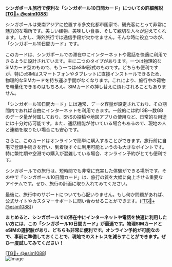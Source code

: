 **シンガポール旅行で便利な「シンガポール10日間カード」についての詳細解説[[TG💪+ @esim1088](https://t.me/s/esim1088)]**

シンガポールは東南アジアに位置する多文化都市国家で、観光客にとって非常に魅力的な場所です。美しい建物、美味しい食事、そして親切な人々が迎えてくれます。しかし、海外旅行では通信手段が欠かせません。そんな時に役立つのが、「シンガポール10日間カード」です。

このカードは、シンガポールでの滞在中にインターネットや電話を快適に利用できるように設計されています。主に二つのタイプがあります。一つは物理的なSIMカード型のもので、もう一つはeSIM形式のものです。どちらも便利ですが、特にeSIMはスマートフォンやタブレットに直接インストールできるため、物理的なSIMカードを持ち運ぶ手間がなくなります。これにより、旅行中の荷物を軽量化できるのはもちろん、SIMカードの挿し替えに煩わされることもありません。

「シンガポール10日間カード」には通常、データ容量が設定されており、その期間内であれば自由にインターネットを利用できます。一般的には約1GB～数GBのデータ量が付属しており、SNSの投稿や地図アプリの使用など、日常的な用途には十分対応可能です。また、通話機能が付いている場合もあるので、現地の人と連絡を取りたい場合にも安心です。

さらに、このカードはオンラインで簡単に購入することができます。旅行前に自宅で登録手続きを行い、到着後すぐに利用可能というのも大きなポイントです。特に繁忙期や空港での購入が混雑している場合、オンライン予約がとても便利です。

シンガポールでの旅行は、短時間でも非常に充実した体験ができる場所です。その中で「シンガポール10日間カード」は、旅行の質を大幅に向上させる重要なアイテムです。ぜひ、旅行の計画に取り入れてみてください。

最後に、旅行中のサポートについても心配いりません。もし何か問題があれば、公式サイトやカスタマーサポートに問い合わせることができます。([[TG💪+ @esim1088](https://t.me/s/esim1088)])

**まとめると、シンガポールでの滞在中にインターネットや電話を快適に利用したい方には、この「シンガポール10日間カード」が最適です。物理SIMカードとeSIMの選択肢があり、どちらも非常に便利です。オンライン予約が可能なので、事前に準備しておくことで、現地でのストレスを減らすことができます。ぜひ一度試してみてください！**

[[TG💪+ @esim1088](https://t.me/s/esim1088)]  
![Image](https://i.postimg.cc/Y0z9fWf4/image.png)